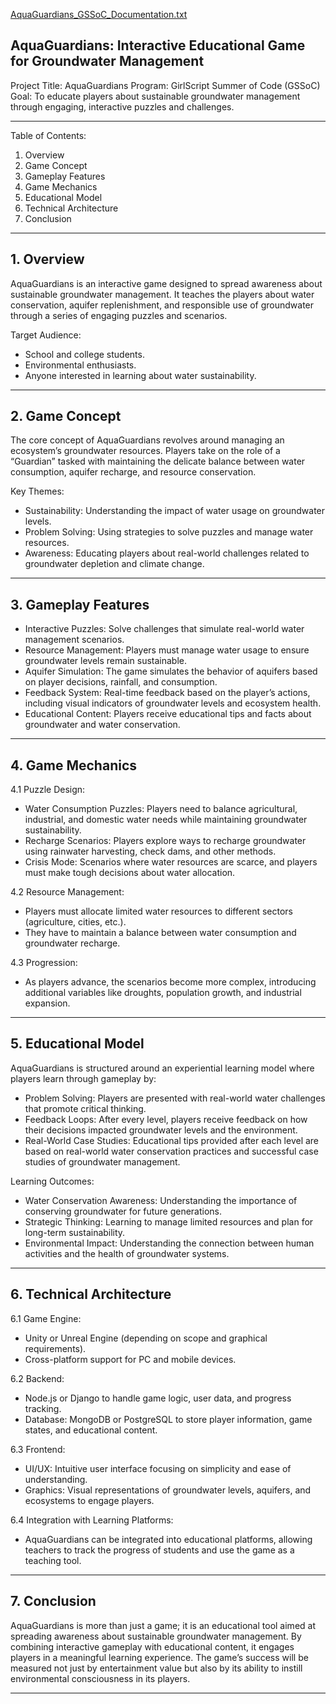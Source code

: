 [AquaGuardians_GSSoC_Documentation.txt](https://github.com/user-attachments/files/17278090/AquaGuardians_GSSoC_Documentation.txt)
## AquaGuardians: Interactive Educational Game for Groundwater Management

Project Title: AquaGuardians
Program: GirlScript Summer of Code (GSSoC)
Goal: To educate players about sustainable groundwater management through engaging, interactive puzzles and challenges.

---

Table of Contents:
1. Overview
2. Game Concept
3. Gameplay Features
4. Game Mechanics
5. Educational Model
6. Technical Architecture
7. Conclusion

---

## 1. Overview
AquaGuardians is an interactive game designed to spread awareness about sustainable groundwater management. It teaches the players about water conservation, aquifer replenishment, and responsible use of groundwater through a series of engaging puzzles and scenarios.

Target Audience:
- School and college students.
- Environmental enthusiasts.
- Anyone interested in learning about water sustainability.

---

## 2. Game Concept
The core concept of AquaGuardians revolves around managing an ecosystem’s groundwater resources. Players take on the role of a “Guardian” tasked with maintaining the delicate balance between water consumption, aquifer recharge, and resource conservation.

Key Themes:
- Sustainability: Understanding the impact of water usage on groundwater levels.
- Problem Solving: Using strategies to solve puzzles and manage water resources.
- Awareness: Educating players about real-world challenges related to groundwater depletion and climate change.

---

## 3. Gameplay Features
- Interactive Puzzles: Solve challenges that simulate real-world water management scenarios.
- Resource Management: Players must manage water usage to ensure groundwater levels remain sustainable.
- Aquifer Simulation: The game simulates the behavior of aquifers based on player decisions, rainfall, and consumption.
- Feedback System: Real-time feedback based on the player’s actions, including visual indicators of groundwater levels and ecosystem health.
- Educational Content: Players receive educational tips and facts about groundwater and water conservation.

---

## 4. Game Mechanics
4.1 Puzzle Design:
- Water Consumption Puzzles: Players need to balance agricultural, industrial, and domestic water needs while maintaining groundwater sustainability.
- Recharge Scenarios: Players explore ways to recharge groundwater using rainwater harvesting, check dams, and other methods.
- Crisis Mode: Scenarios where water resources are scarce, and players must make tough decisions about water allocation.

4.2 Resource Management:
- Players must allocate limited water resources to different sectors (agriculture, cities, etc.).
- They have to maintain a balance between water consumption and groundwater recharge.

4.3 Progression:
- As players advance, the scenarios become more complex, introducing additional variables like droughts, population growth, and industrial expansion.

---

## 5. Educational Model
AquaGuardians is structured around an experiential learning model where players learn through gameplay by:
- Problem Solving: Players are presented with real-world water challenges that promote critical thinking.
- Feedback Loops: After every level, players receive feedback on how their decisions impacted groundwater levels and the environment.
- Real-World Case Studies: Educational tips provided after each level are based on real-world water conservation practices and successful case studies of groundwater management.

Learning Outcomes:
- Water Conservation Awareness: Understanding the importance of conserving groundwater for future generations.
- Strategic Thinking: Learning to manage limited resources and plan for long-term sustainability.
- Environmental Impact: Understanding the connection between human activities and the health of groundwater systems.

---

## 6. Technical Architecture
6.1 Game Engine:
- Unity or Unreal Engine (depending on scope and graphical requirements).
- Cross-platform support for PC and mobile devices.

6.2 Backend:
- Node.js or Django to handle game logic, user data, and progress tracking.
- Database: MongoDB or PostgreSQL to store player information, game states, and educational content.

6.3 Frontend:
- UI/UX: Intuitive user interface focusing on simplicity and ease of understanding.
- Graphics: Visual representations of groundwater levels, aquifers, and ecosystems to engage players.

6.4 Integration with Learning Platforms:
- AquaGuardians can be integrated into educational platforms, allowing teachers to track the progress of students and use the game as a teaching tool.

---

## 7. Conclusion
AquaGuardians is more than just a game; it is an educational tool aimed at spreading awareness about sustainable groundwater management. By combining interactive gameplay with educational content, it engages players in a meaningful learning experience. The game’s success will be measured not just by entertainment value but also by its ability to instill environmental consciousness in its players.

---


